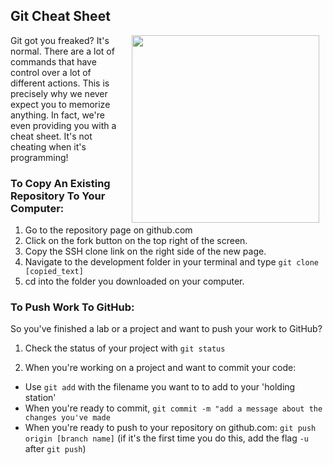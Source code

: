 ## Git Cheat Sheet

<img src="https://s3.amazonaws.com/after-school-assets/cheating.gif" width="300" align="right" hspace="10">

Git got you freaked? It's normal. There are a lot of commands that have control over a lot of different actions. This is precisely why we never expect you to memorize anything. In fact, we're even providing you with a cheat sheet. It's not cheating when it's programming!

### To Copy An Existing Repository To Your Computer:
1. Go to the repository page on github.com
2. Click on the fork button on the top right of the screen.
3. Copy the SSH clone link on the right side of the new page.
4. Navigate to the development folder in your terminal and type `git clone [copied_text]`
5. cd into the folder you downloaded on your computer.


### To Push Work To GitHub:
So you've finished a lab or a project and want to push your work to GitHub?

1. Check the status of your project with `git status` 

2. When you're working on a project and want to commit your code:
  +  Use `git add` with the filename you want to to add to your 'holding station'
  + When you're ready to commit, `git commit -m "add a message about the changes you've made`
  + When you're ready to push to your repository on github.com: `git push origin [branch name]` (if it's the first time you do this, add the flag `-u` after `git push`)
  
